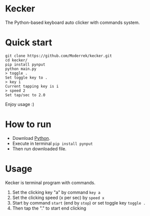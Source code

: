 # Kecker

The Python-based keyboard auto clicker with commands system.

# Quick start

```shell
git clone https://github.com/Moderrek/kecker.git
cd kecker/
pip install pynput
python main.py
> toggle .
Set toggle key to .
> key i
Current tapping key is i
> speed 2
Set tap/sec to 2.0
```
Enjoy usage :)

# How to run

 * Download [Python](https://www.python.org/downloads/).
 * Execute in terminal ``pip install pynput``
 * Then run downloaded file.

# Usage

Kecker is terminal program with commands.
1. Set the clicking key "a" by command ``key a``
2. Set the clicking speed (x per sec) by ``speed x``
3. Start by command ``start`` (end by ``stop``) or set toggle key ``toggle .``
4. Then tap the "." to start end clicking